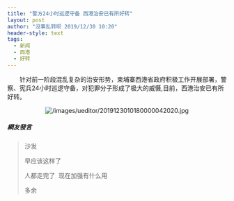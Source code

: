 ```yaml
---
title: "警方24小时巡逻守备 西港治安已有所好转"
layout: post
author: "没事乱转呗 2019/12/30 10:20"
header-style: text
tags:
  - 新闻
  - 西港
  - 好转
---
```


<p style="text-indent: 2em; text-align: left;">针对前一阶段混乱复杂的治安形势，柬埔寨西港省政府积极工作开展部署，警察、宪兵24小时巡逻守备，对犯罪分子形成了极大的威慑,目前，西港治安已有所好转。<input type="hidden" value="菲乐园提供"></p>
<p style="text-align:center"><img src="http://images.feileyuan.com/images/ueditor/2019123010180000042020.jpg" title="/images/ueditor/2019123010180000042020.jpg" alt="/images/ueditor/2019123010180000042020.jpg"></p>

##### 網友發言 
> <p>沙发</p>
> <p>早应该这样了</p>
> <p>人都走完了&nbsp; 现在加强有什么用</p>
> <p>多余</p>

